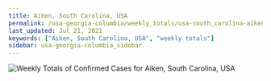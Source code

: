 ```yaml
---
title: Aiken, South Carolina, USA
permalink: /usa-georgia-columbia/weekly_totals/usa-south_carolina-aiken-weekly_totals.html
last_updated: Jul 21, 2021
keywords: ["Aiken, South Carolina, USA", "weekly totals"]
sidebar: usa-georgia-columbia_sidebar
---
```


![Weekly Totals of Confirmed Cases for Aiken, South Carolina, USA](/covid_tracker/images/graphs/usa-south_carolina-aiken-weekly_totals_graph.png)
